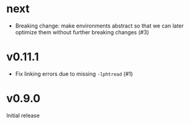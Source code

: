 # next

- Breaking change: make environments abstract so that we can later
  optimize them without further breaking changes (#3)

# v0.11.1

- Fix linking errors due to missing `-lphtread` (#1)

# v0.9.0

Initial release
